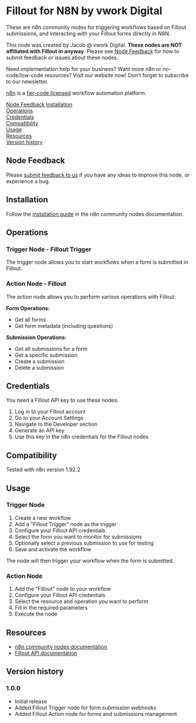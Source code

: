 # Fillout for N8N by vwork Digital

These are n8n community nodes for triggering workflows based on Fillout submissions, and interacting with your Fillout forms directly in N8N.

This node was created by Jacob @ vwork Digital. **These nodes are NOT affiliated with Fillout in anyway**. Please see [Node Feedback](#node-feedback) for how to submit feedback or issues about these nodes.

Need implementation help for your business? Want more n8n or no-code/low-code resources? Visit our website now! Don't forget to subscribe to our newsletter.

[n8n](https://n8n.io/) is a [fair-code licensed](https://docs.n8n.io/reference/license/) workflow automation platform.

[Node Feedback](#node-feedback)
[Installation](#installation)  
[Operations](#operations)  
[Credentials](#credentials)  
[Compatibility](#compatibility)  
[Usage](#usage)  
[Resources](#resources)  
[Version history](#version-history)

## Node Feedback
Please [submit feedback to us](https://vform.fillout.com/fillout-n8n-node-feedback) if you have any ideas to improve this node, or experience a bug.

## Installation

Follow the [installation guide](https://docs.n8n.io/integrations/community-nodes/installation/) in the n8n community nodes documentation.

## Operations

### Trigger Node - Fillout Trigger

The trigger node allows you to start workflows when a form is submitted in Fillout.

### Action Node - Fillout

The action node allows you to perform various operations with Fillout:

**Form Operations:**
- Get all forms
- Get form metadata (including questions)

**Submission Operations:**
- Get all submissions for a form
- Get a specific submission
- Create a submission
- Delete a submission

## Credentials

You need a Fillout API key to use these nodes:

1. Log in to your Fillout account
2. Go to your Account Settings
3. Navigate to the Developer section
4. Generate an API key
5. Use this key in the n8n credentials for the Fillout nodes

## Compatibility

Tested with n8n version 1.92.2

## Usage

### Trigger Node

1. Create a new workflow
2. Add a "Fillout Trigger" node as the trigger
3. Configure your Fillout API credentials
4. Select the form you want to monitor for submissions
5. Optionally select a previous submission to use for testing
6. Save and activate the workflow

The node will then trigger your workflow when the form is submitted.

### Action Node

1. Add the "Fillout" node to your workflow
2. Configure your Fillout API credentials
3. Select the resource and operation you want to perform
4. Fill in the required parameters
5. Execute the node

## Resources

* [n8n community nodes documentation](https://docs.n8n.io/integrations/community-nodes/)
* [Fillout API documentation](https://www.fillout.com/help/api-documentation)

## Version history

### 1.0.0

- Initial release
- Added Fillout Trigger node for form submission webhooks
- Added Fillout Action node for forms and submissions management
